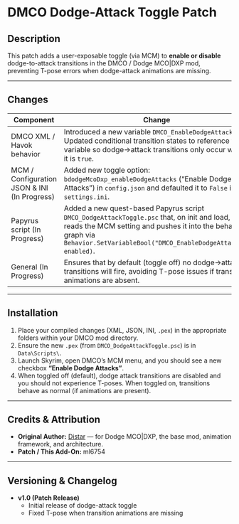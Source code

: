 # DMCO Dodge-Attack Toggle Patch

## Description  
This patch adds a user-exposable toggle (via MCM) to **enable or disable** dodge-to-attack transitions in the DMCO / Dodge MCO|DXP mod, preventing T-pose errors when dodge-attack animations are missing.

---

## Changes  

| Component | Change |
|---|---|
| DMCO XML / Havok behavior | Introduced a new variable `DMCO_EnableDodgeAttacks`. Updated conditional transition states to reference this variable so dodge→attack transitions only occur when it is `true`. |
| MCM / Configuration JSON & INI (In Progress) | Added new toggle option: `bdodgeMcoDxp_enableDodgeAttacks` (“Enable Dodge Attacks”) in `config.json` and defaulted it to `False` in `settings.ini`. |
| Papyrus script (In Progress)| Added a new quest-based Papyrus script `DMCO_DodgeAttackToggle.psc` that, on init and load, reads the MCM setting and pushes it into the behavior graph via `Behavior.SetVariableBool("DMCO_EnableDodgeAttacks", enabled)`. |
| General (In Progress)| Ensures that by default (toggle off) no dodge→attack transitions will fire, avoiding T-pose issues if transition animations are absent. |

---

## Installation

1. Place your compiled changes (XML, JSON, INI, `.pex`) in the appropriate folders within your DMCO mod directory.
2. Ensure the new `.pex` (from `DMCO_DodgeAttackToggle.psc`) is in `Data\Scripts\`.
3. Launch Skyrim, open DMCO’s MCM menu, and you should see a new checkbox **“Enable Dodge Attacks”**.
4. When toggled off (default), dodge attack transitions are disabled and you should not experience T-poses. When toggled on, transitions behave as normal (if animations are present).

---

## Credits & Attribution

- **Original Author:** [Distar](https://www.distaranimation.com/mods/dodge) — for Dodge MCO|DXP, the base mod, animation framework, and architecture.  
- **Patch / This Add-On:** ml6754  
---

## Versioning & Changelog

- **v1.0 (Patch Release)**  
  - Initial release of dodge-attack toggle  
  - Fixed T-pose when transition animations are missing  
